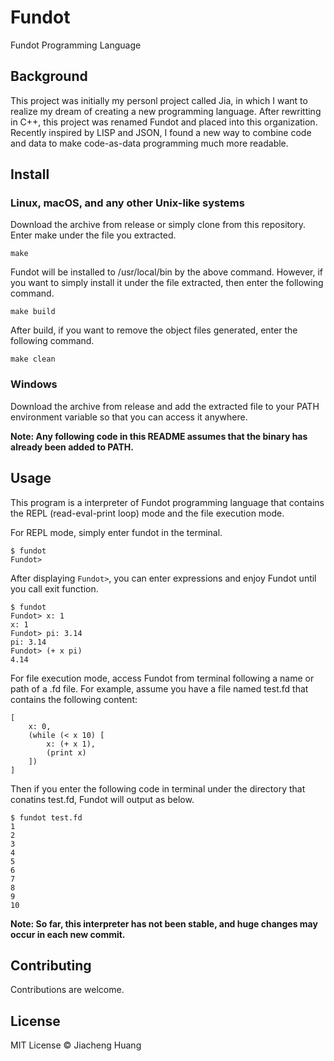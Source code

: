 # Fundot

Fundot Programming Language

## Background

This project was initially my personl project called Jia, in which I want to realize my dream of creating a new programming language. After rewritting in C++, this project was renamed Fundot and placed into this organization. Recently inspired by LISP and JSON, I found a new way to combine code and data to make code-as-data programming much more readable.

## Install

### Linux, macOS, and any other Unix-like systems

Download the archive from release or simply clone from this repository. Enter make under the file you extracted.

    make
Fundot will be installed to /usr/local/bin by the above command. However, if you want to simply install it under the file extracted, then enter the following command.

    make build
After build, if you want to remove the object files generated, enter the following command.

    make clean

### Windows

Download the archive from release and add the extracted file to your PATH environment variable so that you can access it anywhere.

**Note: Any following code in this README assumes that the binary has already been added to PATH.**

## Usage

This program is a interpreter of Fundot programming language that contains the REPL (read-eval-print loop) mode and the file execution mode.

For REPL mode, simply enter fundot in the terminal.

    $ fundot
    Fundot> 
After displaying `Fundot>`, you can enter expressions and enjoy Fundot until you call exit function.

    $ fundot
    Fundot> x: 1
    x: 1
    Fundot> pi: 3.14
    pi: 3.14
    Fundot> (+ x pi)
    4.14
For file execution mode, access Fundot from terminal following a name or path of a .fd file. For example, assume you have a file named test.fd that contains the following content:

    [
        x: 0,
        (while (< x 10) [
            x: (+ x 1),
            (print x)
        ])
    ]
Then if you enter the following code in terminal under the directory that conatins test.fd, Fundot will output as below.

    $ fundot test.fd
    1
    2
    3
    4
    5
    6
    7
    8
    9
    10
**Note: So far, this interpreter has not been stable, and huge changes may occur in each new commit.**

## Contributing

Contributions are welcome.

## License

MIT License © Jiacheng Huang
